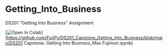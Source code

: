 # Getting_Into_Business
DS201 "Getting Into Business" Assignment


[![Open In Colab](https://colab.research.google.com/assets/colabbadge.svg)](https://github.com/FujiPy/DS201_Capstone_Getting_Into_Business/blob/main/DS201 Capstone: Getting Into Business_Max Fujimori.ipynb) 
